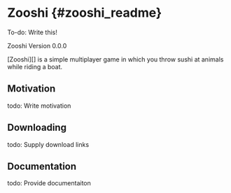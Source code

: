 Zooshi {#zooshi_readme}
========

To-do:  Write this!

Zooshi Version 0.0.0

[Zooshi][] is a simple multiplayer game in which you throw sushi at animals
while riding a boat.

## Motivation

todo: Write motivation


## Downloading

todo:  Supply download links

## Documentation

todo:  Provide documentaiton
